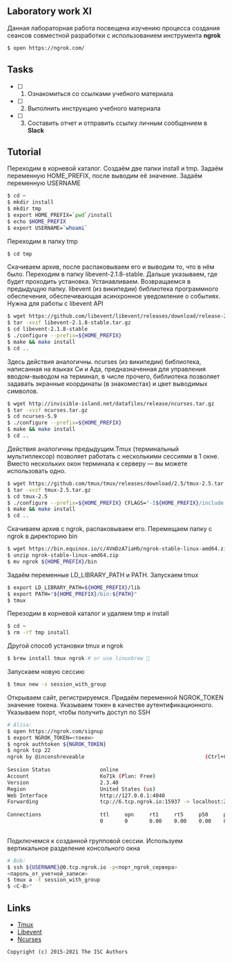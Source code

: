 ## Laboratory work XI

Данная лабораторная работа посвещена изучению процесса создания сеансов совместной разработки с использованием инструмента **ngrok**

```sh
$ open https://ngrok.com/
```

## Tasks

- [ ] 1. Ознакомиться со ссылками учебного материала
- [ ] 2. Выполнить инструкцию учебного материала
- [ ] 3. Составить отчет и отправить ссылку личным сообщением в **Slack**

## Tutorial
Переходим в корневой каталог. Создаём две папки install и tmp. Задаём переменную HOME_PREFIX, после выводим её значение. Задаём переменную USERNAME
```sh
$ cd ~
$ mkdir install
$ mkdir tmp
$ export HOME_PREFIX=`pwd`/install
$ echo $HOME_PREFIX
$ export USERNAME=`whoami`
```
Переходим в папку tmp
```sh
$ cd tmp
```
Скачиваем архив, после распаковываем его и выводим то, что в нём было. Переходим в папку libevent-2.1.8-stable. Дальше указываем, где будет проходить установка. Устанавливаем. Возвращаемся в предыдущую папку. libevent (из википедии) библиотека программного обеспечения, обеспечивающая асинхронное уведомление о событиях. Нужна для работы с libevent API
```sh
$ wget https://github.com/libevent/libevent/releases/download/release-2.1.8-stable/libevent-2.1.8-stable.tar.gz
$ tar -xvzf libevent-2.1.8-stable.tar.gz
$ cd libevent-2.1.8-stable
$ ./configure --prefix=${HOME_PREFIX}
$ make && make install
$ cd ..
```
Здесь действия аналогичны. ncurses (из википедии) библиотека, написанная на языках Си и Ада, предназначенная для управления вводом-выводом на терминал, в числе прочего, библиотека позволяет задавать экранные координаты (в знакоместах) и цвет выводимых символов.
```sh
$ wget http://invisible-island.net/datafiles/release/ncurses.tar.gz
$ tar -xvzf ncurses.tar.gz
$ cd ncurses-5.9
$ ./configure --prefix=${HOME_PREFIX}
$ make && make install
$ cd ..
```
Действия аналогичны предыдущим.Tmux (терминальный мультиплексор) позволяет работать с несколькими сессиями в 1 окне. Вместо нескольких окон терминала к серверу — вы можете использовать одно. 

```sh
$ wget https://github.com/tmux/tmux/releases/download/2.5/tmux-2.5.tar.gz
$ tar -xvzf tmux-2.5.tar.gz
$ cd tmux-2.5
$ ./configure --prefix=${HOME_PREFIX} CFLAGS="-I${HOME_PREFIX}/include -I${HOME_PREFIX}/include/ncurses" LDFLAGS="-L${HOME_PREFIX}/lib"
$ make && make install
$ cd ..
```
Скачиваем архив с ngrok, распаковываем его. Перемещаем папку с ngrok в директорию bin
```sh
$ wget https://bin.equinox.io/c/4VmDzA7iaHb/ngrok-stable-linux-amd64.zip
$ unzip ngrok-stable-linux-amd64.zip
$ mv ngrok ${HOME_PREFIX}/bin
```
Задаём переменные LD_LIBRARY_PATH и PATH. Запускаем tmux
```sh
$ export LD_LIBRARY_PATH=${HOME_PREFIX}/lib
$ export PATH="${HOME_PREFIX}/bin:${PATH}"
$ tmux
```
Перезодим в корневой каталог и удаляем tmp и install
```sh
$ cd ~
$ rm -rf tmp install
```
Другой способ установки tmux и ngrok
```sh
$ brew install tmux ngrok # or use linuxbrew 🎉
```
Запускаем новую сессию
```sh
$ tmux new -s session_with_group
```
Открываем сайт, регистрируемся. Придаём переменной NGROK_TOKEN значение токена. Указываем токен в качестве аутентификационного. Указываем порт, чтобы получить доступ по SSH
```sh
# Alisa:
$ open https://ngrok.com/signup
$ export NGROK_TOKEN=<токен>
$ ngrok authtoken ${NGROK_TOKEN}
$ ngrok tcp 22
ngrok by @inconshreveable                                       (Ctrl+C to quit)
                                                                                
Session Status                online                                            
Account                       Ko71k (Plan: Free)                                
Version                       2.3.40                                            
Region                        United States (us)                                
Web Interface                 http://127.0.0.1:4040                             
Forwarding                    tcp://6.tcp.ngrok.io:15937 -> localhost:22        
                                                                                
Connections                   ttl     opn     rt1     rt5     p50     p90       
                              0       0       0.00    0.00    0.00    0.00                
                                                                                 
```
Подключемся к созданной групповой сессии. Используем вертикальное разделение консольного окна
```sh
# Bob:
$ ssh ${USERNAME}@0.tcp.ngrok.io -p<порт_ngrok_сервера>
<пароль_от_учетной_записи>
$ tmux a -t session_with_group
$ <C-B>"
```

## Links

- [Tmux](https://raw.githubusercontent.com/tmux/tmux/master/README)
- [Libevent](http://libevent.org)
- [Ncurses](http://invisible-island.net/ncurses/)

```
Copyright (c) 2015-2021 The ISC Authors
```

